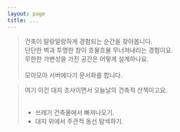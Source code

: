 ```yaml
---
layout: page
title: ...
---
```


> 건축이 말랑말랑하게 경험되는 순간을 찾아봅니다.<br/>
> 단단한 벽과 투명한 창이 흐물흐물 무너져내리는 경험이요.<br/>
> 무한한 가변성을 가진 공간은 어떻게 설계하나요.<br/><br/>
> 모아모아 서버에다가 문서화를 합니다. <br/>
 
> 여기 이건 대지 조사이면서 오늘날의 건축적 산책이고요.
> <br/>
> <br/>
> + 쓰레기 건축물에서 빠져나오기.<br/>
> + 대지 위에서 주관적 동선 탐색하기.<br/> 
